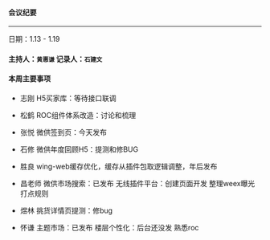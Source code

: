 
#### 会议纪要
---
日期：1.13 - 1.19

#### 主持人：`黄惠谦` 记录人：`石建文`

#### 本周主要事项

- 志刚
H5买家库：等待接口联调

- 松鹤
ROC组件体系改造：讨论和梳理

- 张悦
微供签到页：今天发布

- 石修
微供年度回顾H5：提测和修BUG

- 胜良
wing-web缓存优化，缓存从插件包取逻辑调整，年后发布

- 昌老师
微供市场搜索：已发布
无线插件平台：创建页面开发
整理weex曝光打点规则

- 煜林
挑货详情页提测：修bug

- 怀谦
主题市场：已发布
楼层个性化：后台还没发
熟悉roc